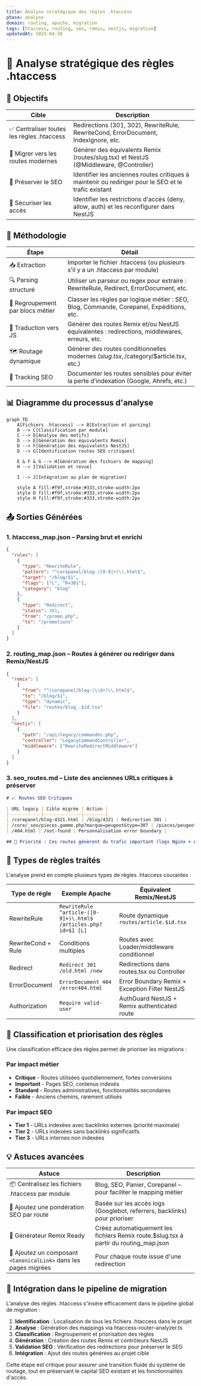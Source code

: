 ```yaml
---
title: Analyse stratégique des règles .htaccess
phase: analyse
domain: routing, apache, migration
tags: [htaccess, routing, seo, remix, nestjs, migration]
updatedAt: 2025-04-30
---
```


# 🔄 Analyse stratégique des règles .htaccess

## 🎯 Objectifs

| Cible | Description |
|-------|-------------|
| ✅ Centraliser toutes les règles .htaccess | Redirections (301, 302), RewriteRule, RewriteCond, ErrorDocument, IndexIgnore, etc. |
| 🔄 Migrer vers les routes modernes | Générer des équivalents Remix (routes/slug.tsx) et NestJS (@Middleware, @Controller) |
| 🧠 Préserver le SEO | Identifier les anciennes routes critiques à maintenir ou rediriger pour le SEO et le trafic existant |
| 🔐 Sécuriser les accès | Identifier les restrictions d'accès (deny, allow, auth) et les reconfigurer dans NestJS |

## 🧰 Méthodologie

| Étape | Détail |
|-------|--------|
| 📥 Extraction | Importer le fichier .htaccess (ou plusieurs s'il y a un .htaccess par module) |
| 🔍 Parsing structuré | Utiliser un parseur ou regex pour extraire : RewriteRule, Redirect, ErrorDocument, etc. |
| 🧩 Regroupement par blocs métier | Classer les règles par logique métier : SEO, Blog, Commande, Corepanel, Expéditions, etc. |
| 🔁 Traduction vers JS | Générer des routes Remix et/ou NestJS équivalentes : redirections, middlewares, erreurs, etc. |
| 🗺 Routage dynamique | Générer des routes conditionnelles modernes ($slug.tsx, /$category/$article.tsx, etc.) |
| 📎 Tracking SEO | Documenter les routes sensibles pour éviter la perte d'indexation (Google, Ahrefs, etc.) |

## 📊 Diagramme du processus d'analyse

```mermaid
graph TD
    A[Fichiers .htaccess] --> B[Extraction et parsing]
    B --> C[Classification par module]
    C --> D[Analyse des motifs]
    D --> E[Génération des équivalents Remix]
    D --> F[Génération des équivalents NestJS]
    D --> G[Identification routes SEO critiques]
    
    E & F & G --> H[Génération des fichiers de mapping]
    H --> I[Validation et revue]
    
    I --> J[Intégration au plan de migration]
    
    style A fill:#f9f,stroke:#333,stroke-width:2px
    style D fill:#f9f,stroke:#333,stroke-width:2px
    style H fill:#f9f,stroke:#333,stroke-width:2px
```

## 📤 Sorties Générées

### 1. htaccess_map.json – Parsing brut et enrichi

```json
{
  "rules": [
    {
      "type": "RewriteRule",
      "pattern": "^corepanel/blog-([0-9]+)\\.html$",
      "target": "/blog/$1",
      "flags": ["L", "R=301"],
      "category": "blog"
    },
    {
      "type": "Redirect",
      "status": 301,
      "from": "/promo.php",
      "to": "/promotions"
    }
  ]
}
```

### 2. routing_map.json – Routes à générer ou rediriger dans Remix/NestJS

```json
{
  "remix": [
    {
      "from": "^/corepanel/blog-(\\d+)\\.html$",
      "to": "/blog/$1",
      "type": "dynamic",
      "file": "routes/blog_.$id.tsx"
    }
  ],
  "nestjs": [
    {
      "path": "/api/legacy/commandes.php",
      "controller": "LegacyCommandController",
      "middleware": ["RewriteRedirectMiddleware"]
    }
  ]
}
```

### 3. seo_routes.md – Liste des anciennes URLs critiques à préserver

```markdown
# 📈 Routes SEO Critiques

| URL legacy | Cible migrée | Action |
|------------|--------------|--------|
| /corepanel/blog-4321.html | /blog/4321 | Redirection 301 |
| /core/_seo/pieces.gamme.php?marque=peugeot&type=307 | /pieces/peugeot/307 | Route dynamique |
| /404.html | /not-found | Personnalisation error boundary |

## 🚨 Priorité : Ces routes génèrent du trafic important (logs Nginx + Ahrefs)
```

## 🧩 Types de règles traités

L'analyse prend en compte plusieurs types de règles .htaccess courantes :

| Type de règle | Exemple Apache | Équivalent Remix/NestJS |
|---------------|----------------|--------------------------|
| RewriteRule | `RewriteRule ^article-([0-9]+)\.html$ /articles.php?id=$1 [L]` | Route dynamique `routes/article.$id.tsx` |
| RewriteCond + Rule | Conditions multiples | Routes avec Loader/middleware conditionnel |
| Redirect | `Redirect 301 /old.html /new` | Redirections dans routes.tsx ou Controller |
| ErrorDocument | `ErrorDocument 404 /error404.html` | Error Boundary Remix + Exception Filter NestJS |
| Authorization | `Require valid-user` | AuthGuard NestJS + Remix authenticated route |

## 🧠 Classification et priorisation des règles

Une classification efficace des règles permet de prioriser les migrations :

### Par impact métier

- **Critique** - Routes utilisées quotidiennement, fortes conversions
- **Important** - Pages SEO, contenus indexés
- **Standard** - Routes administratives, fonctionnalités secondaires
- **Faible** - Anciens chemins, rarement utilisés

### Par impact SEO

- **Tier 1** - URLs indexées avec backlinks externes (priorité maximale)
- **Tier 2** - URLs indexées sans backlinks significatifs
- **Tier 3** - URLs internes non indexées

## 💡 Astuces avancées

| Astuce | Description |
|--------|-------------|
| 📦 Centralisez les fichiers .htaccess par module | Blog, SEO, Panier, Corepanel – pour faciliter le mapping métier |
| 🧠 Ajoutez une pondération SEO par route | Basée sur les accès logs (Googlebot, referrers, backlinks) pour prioriser |
| 🧰 Générateur Remix Ready | Créez automatiquement les fichiers Remix route.$slug.tsx à partir du routing_map.json |
| 🔁 Ajoutez un composant `<CanonicalLink>` dans les pages migrées | Pour chaque route issue d'une redirection |

## 🔄 Intégration dans le pipeline de migration

L'analyse des règles .htaccess s'insère efficacement dans le pipeline global de migration :

1. **Identification** : Localisation de tous les fichiers .htaccess dans le projet
2. **Analyse** : Génération des mappings via htaccess-router-analyzer.ts
3. **Classification** : Regroupement et priorisation des règles
4. **Génération** : Création des routes Remix et contrôleurs NestJS
5. **Validation SEO** : Vérification des redirections pour préserver le SEO
6. **Intégration** : Ajout des routes générées au projet cible

Cette étape est critique pour assurer une transition fluide du système de routage, tout en préservant le capital SEO existant et les fonctionnalités d'accès.

